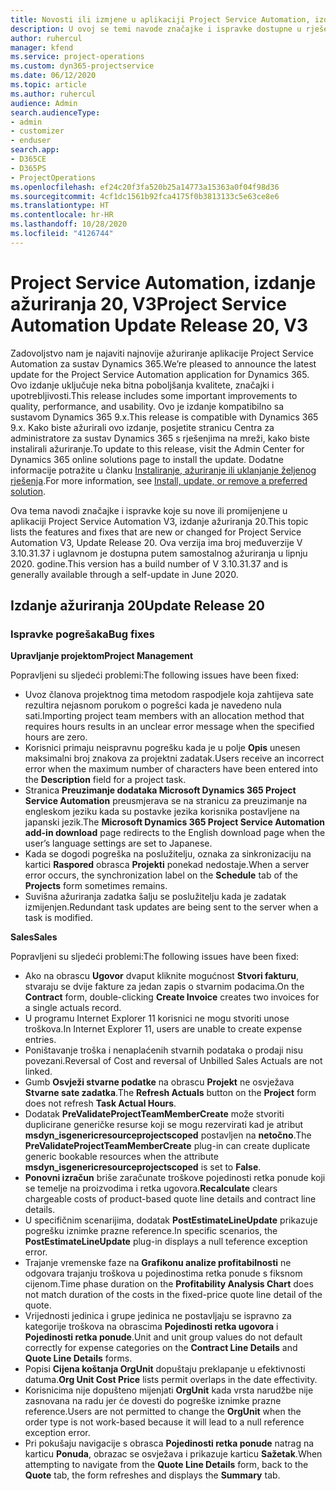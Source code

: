 ```yaml
---
title: Novosti ili izmjene u aplikaciji Project Service Automation, izdanje ažuriranja 20, V3
description: U ovoj se temi navode značajke i ispravke dostupne u rješenju Project Service Automation, izdanje ažuriranja 20, V3
author: ruhercul
manager: kfend
ms.service: project-operations
ms.custom: dyn365-projectservice
ms.date: 06/12/2020
ms.topic: article
ms.author: ruhercul
audience: Admin
search.audienceType:
- admin
- customizer
- enduser
search.app:
- D365CE
- D365PS
- ProjectOperations
ms.openlocfilehash: ef24c20f3fa520b25a14773a15363a0f04f98d36
ms.sourcegitcommit: 4cf1dc1561b92fca4175f0b3813133c5e63ce8e6
ms.translationtype: HT
ms.contentlocale: hr-HR
ms.lasthandoff: 10/28/2020
ms.locfileid: "4126744"
---
```

# <a name="project-service-automation-update-release-20-v3"></a><span data-ttu-id="62648-103">Project Service Automation, izdanje ažuriranja 20, V3</span><span class="sxs-lookup"><span data-stu-id="62648-103">Project Service Automation Update Release 20, V3</span></span>

<span data-ttu-id="62648-104">Zadovoljstvo nam je najaviti najnovije ažuriranje aplikacije Project Service Automation za sustav Dynamics 365.</span><span class="sxs-lookup"><span data-stu-id="62648-104">We’re pleased to announce the latest update for the Project Service Automation application for Dynamics 365.</span></span> <span data-ttu-id="62648-105">Ovo izdanje uključuje neka bitna poboljšanja kvalitete, značajki i upotrebljivosti.</span><span class="sxs-lookup"><span data-stu-id="62648-105">This release includes some important improvements to quality, performance, and usability.</span></span> <span data-ttu-id="62648-106">Ovo je izdanje kompatibilno sa sustavom Dynamics 365 9.x.</span><span class="sxs-lookup"><span data-stu-id="62648-106">This release is compatible with Dynamics 365 9.x.</span></span> <span data-ttu-id="62648-107">Kako biste ažurirali ovo izdanje, posjetite stranicu Centra za administratore za sustav Dynamics 365 s rješenjima na mreži, kako biste instalirali ažuriranje.</span><span class="sxs-lookup"><span data-stu-id="62648-107">To update to this release, visit the Admin Center for Dynamics 365 online solutions page to install the update.</span></span> <span data-ttu-id="62648-108">Dodatne informacije potražite u članku [Instaliranje, ažuriranje ili uklanjanje željenog rješenja](https://docs.microsoft.com/power-platform/admin/install-remove-preferred-solution).</span><span class="sxs-lookup"><span data-stu-id="62648-108">For more information, see [Install, update, or remove a preferred solution](https://docs.microsoft.com/power-platform/admin/install-remove-preferred-solution).</span></span>

<span data-ttu-id="62648-109">Ova tema navodi značajke i ispravke koje su nove ili promijenjene u aplikaciji Project Service Automation V3, izdanje ažuriranja 20.</span><span class="sxs-lookup"><span data-stu-id="62648-109">This topic lists the features and fixes that are new or changed for Project Service Automation V3, Update Release 20.</span></span> <span data-ttu-id="62648-110">Ova verzija ima broj međuverzije V 3.10.31.37 i uglavnom je dostupna putem samostalnog ažuriranja u lipnju 2020. godine.</span><span class="sxs-lookup"><span data-stu-id="62648-110">This version has a build number of V 3.10.31.37 and is generally available through a self-update in June 2020.</span></span>

## <a name="update-release-20"></a><span data-ttu-id="62648-111">Izdanje ažuriranja 20</span><span class="sxs-lookup"><span data-stu-id="62648-111">Update Release 20</span></span>

### <a name="bug-fixes"></a><span data-ttu-id="62648-112">Ispravke pogrešaka</span><span class="sxs-lookup"><span data-stu-id="62648-112">Bug fixes</span></span>

<span data-ttu-id="62648-113">**Upravljanje projektom**</span><span class="sxs-lookup"><span data-stu-id="62648-113">**Project Management**</span></span>

<span data-ttu-id="62648-114">Popravljeni su sljedeći problemi:</span><span class="sxs-lookup"><span data-stu-id="62648-114">The following issues have been fixed:</span></span>

- <span data-ttu-id="62648-115">Uvoz članova projektnog tima metodom raspodjele koja zahtijeva sate rezultira nejasnom porukom o pogrešci kada je navedeno nula sati.</span><span class="sxs-lookup"><span data-stu-id="62648-115">Importing project team members with an allocation method that requires hours results in an unclear error message when the specified hours are zero.</span></span>
- <span data-ttu-id="62648-116">Korisnici primaju neispravnu pogrešku kada je u polje **Opis** unesen maksimalni broj znakova za projektni zadatak.</span><span class="sxs-lookup"><span data-stu-id="62648-116">Users receive an incorrect error when the maximum number of characters have been entered into the **Description** field for a project task.</span></span>
- <span data-ttu-id="62648-117">Stranica **Preuzimanje dodataka Microsoft Dynamics 365 Project Service Automation** preusmjerava se na stranicu za preuzimanje na engleskom jeziku kada su postavke jezika korisnika postavljene na japanski jezik.</span><span class="sxs-lookup"><span data-stu-id="62648-117">The **Microsoft Dynamics 365 Project Service Automation add-in download** page redirects to the English download page when the user’s language settings are set to Japanese.</span></span>
- <span data-ttu-id="62648-118">Kada se dogodi pogreška na poslužitelju, oznaka za sinkronizaciju na kartici **Raspored** obrasca **Projekti** ponekad nedostaje.</span><span class="sxs-lookup"><span data-stu-id="62648-118">When a server error occurs, the synchronization label on the **Schedule** tab of the **Projects** form sometimes remains.</span></span>
- <span data-ttu-id="62648-119">Suvišna ažuriranja zadatka šalju se poslužitelju kada je zadatak izmijenjen.</span><span class="sxs-lookup"><span data-stu-id="62648-119">Redundant task updates are being sent to the server when a task is modified.</span></span>

<span data-ttu-id="62648-120">**Sales**</span><span class="sxs-lookup"><span data-stu-id="62648-120">**Sales**</span></span>

<span data-ttu-id="62648-121">Popravljeni su sljedeći problemi:</span><span class="sxs-lookup"><span data-stu-id="62648-121">The following issues have been fixed:</span></span>

- <span data-ttu-id="62648-122">Ako na obrascu **Ugovor** dvaput kliknite mogućnost **Stvori fakturu**, stvaraju se dvije fakture za jedan zapis o stvarnim podacima.</span><span class="sxs-lookup"><span data-stu-id="62648-122">On the **Contract** form, double-clicking **Create Invoice** creates two invoices for a single actuals record.</span></span>
- <span data-ttu-id="62648-123">U programu Internet Explorer 11 korisnici ne mogu stvoriti unose troškova.</span><span class="sxs-lookup"><span data-stu-id="62648-123">In Internet Explorer 11, users are unable to create expense entries.</span></span>
- <span data-ttu-id="62648-124">Poništavanje troška i nenaplaćenih stvarnih podataka o prodaji nisu povezani.</span><span class="sxs-lookup"><span data-stu-id="62648-124">Reversal of Cost and reversal of Unbilled Sales Actuals are not linked.</span></span>
- <span data-ttu-id="62648-125">Gumb **Osvježi stvarne podatke** na obrascu **Projekt** ne osvježava **Stvarne sate zadatka**.</span><span class="sxs-lookup"><span data-stu-id="62648-125">The **Refresh Actuals** button on the **Project** form does not refresh **Task Actual Hours**.</span></span>
- <span data-ttu-id="62648-126">Dodatak **PreValidateProjectTeamMemberCreate** može stvoriti duplicirane generičke resurse koji se mogu rezervirati kad je atribut **msdyn_isgenericresourceprojectscoped** postavljen na **netočno**.</span><span class="sxs-lookup"><span data-stu-id="62648-126">The **PreValidateProjectTeamMemberCreate** plug-in can create duplicate generic bookable resources when the attribute **msdyn_isgenericresourceprojectscoped** is set to **False**.</span></span>
- <span data-ttu-id="62648-127">**Ponovni izračun** briše zaračunate troškove pojedinosti retka ponude koji se temelje na proizvodima i retka ugovora.</span><span class="sxs-lookup"><span data-stu-id="62648-127">**Recalculate** clears chargeable costs of product-based quote line details and contract line details.</span></span>
- <span data-ttu-id="62648-128">U specifičnim scenarijima, dodatak **PostEstimateLineUpdate** prikazuje pogrešku iznimke prazne reference.</span><span class="sxs-lookup"><span data-stu-id="62648-128">In specific scenarios, the **PostEstimateLineUpdate** plug-in displays a null teference exception error.</span></span>
- <span data-ttu-id="62648-129">Trajanje vremenske faze na **Grafikonu analize profitabilnosti** ne odgovara trajanju troškova u pojedinostima retka ponude s fiksnom cijenom.</span><span class="sxs-lookup"><span data-stu-id="62648-129">Time phase duration on the **Profitability Analysis Chart** does not match duration of the costs in the fixed-price quote line detail of the quote.</span></span>
- <span data-ttu-id="62648-130">Vrijednosti jedinica i grupe jedinica ne postavljaju se ispravno za kategorije troškova na obrascima **Pojedinosti retka ugovora** i **Pojedinosti retka ponude**.</span><span class="sxs-lookup"><span data-stu-id="62648-130">Unit and unit group values do not default correctly for expense categories on the **Contract Line Details** and **Quote Line Details** forms.</span></span>
- <span data-ttu-id="62648-131">Popisi **Cijena koštanja OrgUnit** dopuštaju preklapanje u efektivnosti datuma.</span><span class="sxs-lookup"><span data-stu-id="62648-131">**Org Unit Cost Price** lists permit overlaps in the date effectivity.</span></span>
- <span data-ttu-id="62648-132">Korisnicima nije dopušteno mijenjati **OrgUnit** kada vrsta narudžbe nije zasnovana na radu jer će dovesti do pogreške iznimke prazne reference.</span><span class="sxs-lookup"><span data-stu-id="62648-132">Users are not permitted to change the **OrgUnit** when the order type is not work-based because it will lead to a null reference exception error.</span></span>
- <span data-ttu-id="62648-133">Pri pokušaju navigacije s obrasca **Pojedinosti retka ponude** natrag na karticu **Ponuda**, obrazac se osvježava i prikazuje karticu **Sažetak**.</span><span class="sxs-lookup"><span data-stu-id="62648-133">When attempting to navigate from the **Quote Line Details** form, back to the **Quote** tab, the form refreshes and displays the **Summary** tab.</span></span>
